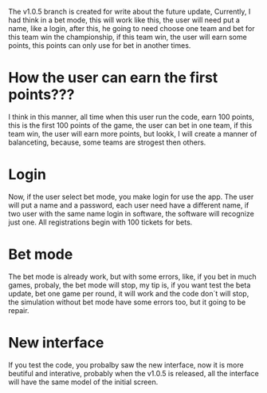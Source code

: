 The v1.0.5 branch is created for write about the future update, Currently, I had think in a bet mode, this will work like this, the user will need put a name, like a login, after this, he going to need choose one team and bet for this team win the championship, if this team win, the user will earn some points, this points can only use for bet in another times.

# How the user can earn the first points???
I think in this manner, all time when this user run the code, earn 100 points, this is the first 100 points of the game, the user can bet in one team, if this team win, the user will earn more points, but lookk, I will create a manner of balanceting, because, some teams are strogest then others.

# Login 
Now, if the user select bet mode, you make login for use the app. The user will put a name and a password, each user need have a different name, if two user with the same name login in software, the software will recognize just one. All registrations begin with 100 tickets for bets.

# Bet mode
The bet mode is already work, but with some errors, like, if you bet in much games, probaly, the bet mode will stop, my tip is, if you want test the beta update, bet one game per round, it will work and the code don´t will stop, the simulation without bet mode have some errors too, but it going to be repair.

# New interface
If you test the code, you probalby saw the new interface, now it is more beutiful and interative, probably when the v1.0.5 is released, all the interface will have the same model of the initial screen.
